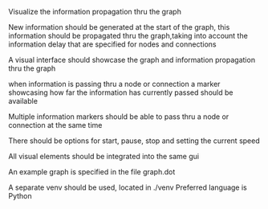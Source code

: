 
Visualize the information propagation thru the graph

New information should be generated at the start of the graph, this information should be propagated thru the graph,taking into account the information delay that are specified for nodes and connections

A visual interface should showcase the graph and information propagation thru the graph 

when information is passing thru a node or connection a marker showcasing how far the information has currently passed should be available

Multiple information markers should be able to pass thru a node or connection at the same time

There should be options for start, pause, stop and setting the current speed

All visual elements should be integrated into the same gui

An example graph is specified in the file graph.dot

A separate venv should be used, located in ./venv
Preferred language is Python